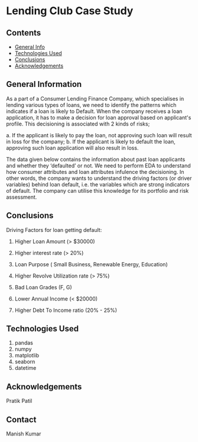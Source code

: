 # Lending Club Case Study

## Contents
* [General Info](#general-information)
* [Technologies Used](#technologies-used)
* [Conclusions](#conclusions)
* [Acknowledgements](#acknowledgements)


## General Information
As a part of a Consumer Lending Finance Company, which specialises in lending various types of loans, we need to identify the patterns which indicates if a loan is likely to Default. When the company receives a loan application, it has to make a decision for loan approval based on applicant's profile. This decisioning is associated with 2 kinds of risks;

a. If the applicant is likely to pay the loan, not approving such loan will result in loss for the company;
b. If the applicant is likely to default the loan, approving such loan application will also result in loss.

The data given below contains the information about past loan applicants and whether they ‘defaulted’ or not. We need to perform EDA to understand how consumer attributes and loan attributes infulence the decisioning. In other words, the company wants to understand the driving factors (or driver variables) behind loan default, i.e. the variables which are strong indicators of default. The company can utilise this knowledge for its portfolio and risk assessment.



## Conclusions
Driving Factors for loan getting default:

1. Higher Loan Amount (> $30000)

2. Higher interest rate (> 20%)

3. Loan Purpose ( Small Business, Renewable Energy, Education)

4. Higher Revolve Utilization rate (> 75%)

5. Bad Loan Grades (F, G)

6. Lower Annual Income (< $20000)

7. Higher Debt To Income ratio (20% - 25%)



## Technologies Used
1. pandas
2. numpy
3. matplotlib
4. seaborn
5. datetime



## Acknowledgements
Pratik Patil

## Contact
Manish Kumar 


